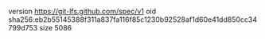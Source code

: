 version https://git-lfs.github.com/spec/v1
oid sha256:eb2b55145388f311a837fa116f85c1230b92528af1d60e41dd850cc34799d753
size 5086
